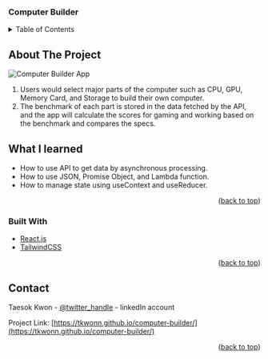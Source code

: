 ### Computer Builder

<!-- TABLE OF CONTENTS -->
<details>
  <summary>Table of Contents</summary>
  <ol>
    <li>
      <a href="#about-the-project">About The Project</a>
      <ul>
        <li><a href="#built-with">Built With</a></li>
      </ul>
    </li>
    <li><a href="#contact">Contact</a></li>
  </ol>
</details>

<!-- ABOUT THE PROJECT -->
## About The Project

![Computer Builder App](https://user-images.githubusercontent.com/66197642/142268724-1238de71-6dbe-430e-8be6-20805143596f.png)

1. Users would select major parts of the computer such as CPU, GPU, Memory Card, and Storage to build their own computer. 
2. The benchmark of each part is stored in the data fetched by the API, and the app will calculate the scores for gaming and working based on the benchmark and compares the specs. 

## What I learned

* How to use API to get data by asynchronous processing.
* How to use JSON, Promise Object, and Lambda function.
* How to manage state using useContext and useReducer.


<p align="right">(<a href="#top">back to top</a>)</p>



### Built With

* [React.js](https://reactjs.org/)
* [TailwindCSS](https://tailwindui.com/)

<p align="right">(<a href="#top">back to top</a>)</p>

<!-- CONTACT -->
## Contact

Taesok Kwon - [@twitter_handle](https://twitter.com/twitter_handle) - linkedIn account

Project Link: [https://tkwonn.github.io/computer-builder/](https://tkwonn.github.io/computer-builder/)

<p align="right">(<a href="#top">back to top</a>)</p>






